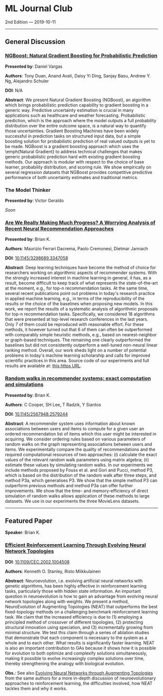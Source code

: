 # ML Journal Club
2nd Edition ⁠— 2019-10-11

---

## General Discussion

### [NGBoost: Natural Gradient Boosting for Probabilistic Prediction](https://arxiv.org/abs/1910.03225)
**Presented by**: Daniel Vargas

**Authors**: Tony Duan, Anand Avati, Daisy Yi Ding, Sanjay Basu, Andrew Y. Ng, Alejandro Schuler

**DOI**: N/A

**Abstract**: We present Natural Gradient Boosting (NGBoost), an algorithm which brings probabilistic prediction capability to gradient boosting in a generic way. Predictive uncertainty estimation is crucial in many applications such as healthcare and weather forecasting. Probabilistic prediction, which is the approach where the model outputs a full probability distribution over the entire outcome space, is a natural way to quantify those uncertainties. Gradient Boosting Machines have been widely successful in prediction tasks on structured input data, but a simple boosting solution for probabilistic prediction of real valued outputs is yet to be made. NGBoost is a gradient boosting approach which uses the \emph{Natural Gradient} to address technical challenges that makes generic probabilistic prediction hard with existing gradient boosting methods. Our approach is modular with respect to the choice of base learner, probability distribution, and scoring rule. We show empirically on several regression datasets that NGBoost provides competitive predictive performance of both uncertainty estimates and traditional metrics. 

### The Model Thinker
**Presented by**: Victor Geraldo

*Soon*

### [Are We Really Making Much Progress? A Worrying Analysis of Recent Neural Recommendation Approaches](https://arxiv.org/abs/1907.06902v3)
**Presented by**: Brian K.

**Authors**: Maurizio Ferrari Dacrema, Paolo Cremonesi, Dietmar Jannach

**DOI**: [10.1145/3298689.3347058](https://dx.doi.org/10.1145/3298689.3347058)

**Abstract**: Deep learning techniques have become the method of choice for researchers working on algorithmic aspects of recommender systems. With the strongly increased interest in machine learning in general, it has, as a result, become difficult to keep track of what represents the state-of-the-art at the moment, e.g., for top-n recommendation tasks. At the same time, several recent publications point out problems in today's research practice in applied machine learning, e.g., in terms of the reproducibility of the results or the choice of the baselines when proposing new models. In this work, we report the results of a systematic analysis of algorithmic proposals for top-n recommendation tasks. Specifically, we considered 18 algorithms that were presented at top-level research conferences in the last years. Only 7 of them could be reproduced with reasonable effort. For these methods, it however turned out that 6 of them can often be outperformed with comparably simple heuristic methods, e.g., based on nearest-neighbor or graph-based techniques. The remaining one clearly outperformed the baselines but did not consistently outperform a well-tuned non-neural linear ranking method. Overall, our work sheds light on a number of potential problems in today's machine learning scholarship and calls for improved scientific practices in this area. Source code of our experiments and full results are available at: [this https URL](https://github.com/MaurizioFD/RecSys2019_DeepLearning_Evaluation). 

### [Random walks in recommender systems: exact computation and simulations](http://wwwconference.org/proceedings/www2014/companion/p811.pdf)
**Presented by**: Brian K.

**Authors**: C Cooper, SH Lee, T Radzik, Y Siantos

**DOI**: [10.1145/2567948.2579244](http://dx.doi.org/10.1145/2567948.2579244)

**Abstract**: A recommender system uses information about known associations between users and items to compute for a given user an ordered recommendation list of items which this user might be interested in acquiring. We consider ordering rules based on various parameters of random walks on the graph representing associations between users and items. We experimentally compare the quality of recommendations and the required computational resources of two approaches: (i) calculate the exact values of the relevant random walk parameters using matrix algebra; (ii) estimate these values by simulating random walks. In our experiments we include methods proposed by Fouss et al. and Gori and Pucci, method P3, which is based on the distribution of the random walk after three steps, and method P3a, which generalises P3. We show that the simple method P3 can outperform previous methods and method P3a can offer further improvements. We show that the time- and memory-efficiency of direct simulation of random walks allows application of these methods to large datasets. We use in our experiments the three MovieLens datasets.

---

## Featured Paper
**Speaker**: Brian K.

### [Efficient Reinforcement Learning Through Evolving Neural Network Topologies](http://nn.cs.utexas.edu/downloads/papers/stanley.gecco02_1.pdf)
**DOI**: [10.1109/CEC.2002.1004508](https://doi.org/10.1109/CEC.2002.1004508)

**Authors**: Kenneth O. Stanley, Risto Miikkulainen 

**Abstract**: Neuroevolution, i.e. evolving artificial neural networks with genetic algorithms, has been highly effective in reinforcement learning tasks, particularly those with hidden state information. An important question in neuroevolution is how to gain an advantage from evolving neural network topologies along with weights. We present a method, NeuroEvolution of Augmenting Topologies (NEAT) that outperforms the best fixed-topology methods on a challenging benchmark reinforcement learning task. We claim that the increased efficiency is due to (1) employing a principled method of crossover of different topologies, (2) protecting structural innovation using speciation, and (3) incrementally growing from minimal structure. We test this claim through a series of ablation studies that demonstrate that each component is necessary to the system as a whole and to each other. What results is significantly faster learning. NEAT is also an important contribution to GAs because it shows how it is possible for evolution to both optimize and complexify solutions simultaneously, making it possible to evolve increasingly complex solutions over time, thereby strengthening the analogy with biological evolution.

**Obs.**: See also [Evolving Neural Networks through Augmenting Topologies](http://nn.cs.utexas.edu/downloads/papers/stanley.ec02.pdf) from the same authors for a more in-depth discussion of neuroevolutionary approaches to reinforcement learning, the difficulties involved, how NEAT tackles them and why it works.